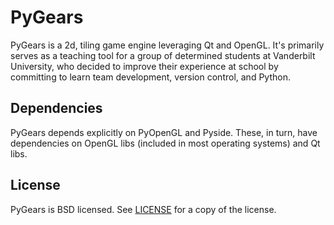 # PyGears

PyGears is a 2d, tiling game engine leveraging Qt and OpenGL. It's primarily
serves as a teaching tool for a group of determined students at Vanderbilt
University, who decided to improve their experience at school by committing to
learn team development, version control, and Python.


## Dependencies

PyGears depends explicitly on PyOpenGL and Pyside. These, in turn, have
dependencies on OpenGL libs (included in most operating systems) and Qt
libs.


## License
PyGears is BSD licensed. See
[LICENSE](https://github.com/vandycs/pygears/blob/master/LICENSE) for a copy
of the license.
